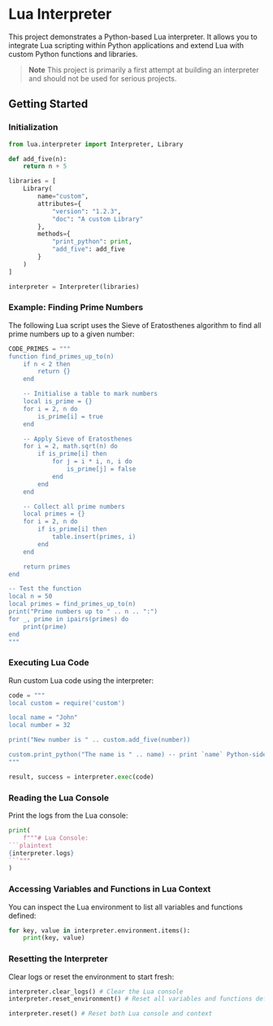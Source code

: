 # Lua Interpreter

This project demonstrates a Python-based Lua interpreter. It allows you to integrate Lua scripting within Python applications and extend Lua with custom Python functions and libraries.

> **Note**
> This project is primarily a first attempt at building an interpreter and should not be used for serious projects.

## Getting Started

### Initialization

```python
from lua.interpreter import Interpreter, Library

def add_five(n):
    return n + 5

libraries = [
    Library(
        name="custom",
        attributes={
            "version": "1.2.3",
            "doc": "A custom Library"
        },
        methods={
            "print_python": print,
            "add_five": add_five
        }
    )
]

interpreter = Interpreter(libraries)
```

### Example: Finding Prime Numbers

The following Lua script uses the Sieve of Eratosthenes algorithm to find all prime numbers up to a given number:

```python
CODE_PRIMES = """
function find_primes_up_to(n)
    if n < 2 then
        return {}
    end

    -- Initialise a table to mark numbers
    local is_prime = {}
    for i = 2, n do
        is_prime[i] = true
    end

    -- Apply Sieve of Eratosthenes
    for i = 2, math.sqrt(n) do
        if is_prime[i] then
            for j = i * i, n, i do
                is_prime[j] = false
            end
        end
    end

    -- Collect all prime numbers
    local primes = {}
    for i = 2, n do
        if is_prime[i] then
            table.insert(primes, i)
        end
    end

    return primes
end

-- Test the function
local n = 50
local primes = find_primes_up_to(n)
print("Prime numbers up to " .. n .. ":")
for _, prime in ipairs(primes) do
    print(prime)
end
"""
```

### Executing Lua Code

Run custom Lua code using the interpreter:

```python
code = """
local custom = require('custom')

local name = "John"
local number = 32

print("New number is " .. custom.add_five(number))

custom.print_python("The name is " .. name) -- print `name` Python-side
"""

result, success = interpreter.exec(code)
```

### Reading the Lua Console

Print the logs from the Lua console:

```python
print(
    f"""# Lua Console:
```plaintext
{interpreter.logs}
```"""
)
```

### Accessing Variables and Functions in Lua Context

You can inspect the Lua environment to list all variables and functions defined:

```python
for key, value in interpreter.environment.items():
    print(key, value)
```

### Resetting the Interpreter

Clear logs or reset the environment to start fresh:

```python
interpreter.clear_logs() # Clear the Lua console
interpreter.reset_environment() # Reset all variables and functions defined in Lua context

interpreter.reset() # Reset both Lua console and context
